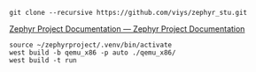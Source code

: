 ```shell
git clone --recursive https://github.com/viys/zephyr_stu.git
```

[Zephyr Project Documentation — Zephyr Project Documentation](https://docs.zephyrproject.org/latest/)

```shell
source ~/zephyrproject/.venv/bin/activate
west build -b qemu_x86 -p auto ./qemu_x86/
west build -t run
```

